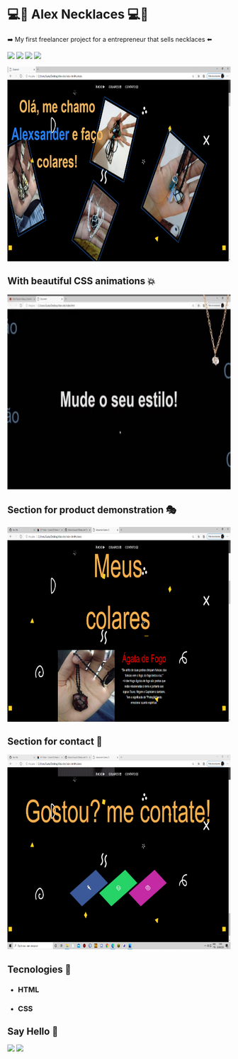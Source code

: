 # 💻📱 Alex Necklaces 💻📱
➡️ My first freelancer project for a entrepreneur that sells necklaces ⬅️ 

![](https://img.shields.io/github/languages/count/GustavoSouza12/Alex-Necklaces)
![](https://img.shields.io/github/languages/top/GustavoSouza12/Alex-Necklaces)
![](https://img.shields.io/github/last-commit/GustavoSouza12/Alex-Necklaces)
![](https://img.shields.io/github/repo-size/GustavoSouza12/Alex-Necklaces)

<p align="center">
    <kbd>
        <img width="700" height="440" src="https://github.com/GustavoSouza12/Alex-Necklaces/blob/master/gif/alexMainImage.png">
    </kbd>
</p>

## With beautiful CSS animations 💥 

<p align="center">
  <kbd>
      <img width="700" height="440" src="https://github.com/GustavoSouza12/Alex-Necklaces/blob/master/gif/landingPageGif.gif" alt="animated" />
  </kbd> 
</p>

## Section for product demonstration 🎭

<p align="center">
  <kbd>
      <img width="700" height="440" src="https://github.com/GustavoSouza12/Alex-Necklaces/blob/master/gif/alexNecklace.png" alt="animated" />
  </kbd> 
</p>

## Section for contact 📧

<p align="center">
  <kbd>
      <img width="700" height="440" src="https://github.com/GustavoSouza12/Alex-Necklaces/blob/master/gif/alexContact.png" alt="animated" />
  </kbd> 
</p>

## Tecnologies 🚀 

<ul>
    <li><h3>HTML</h3></li>
    <li><h3>CSS</h3></li>
</ul>

## Say Hello 👋

<p>
<a href=https://www.linkedin.com/in/gustavo-souza-4382041a2/"><img src="https://img.shields.io/badge/linkedin-%230077B5.svg?&style=for-the-badge&logo=linkedin&logoColor=white" height=25></a> 
<a href="https://www.instagram.com/gstdev1/"><img src="https://img.shields.io/badge/instagram-%23E4405F.svg?&style=for-the-badge&logo=instagram&logoColor=white" height=25></a>
</p>
